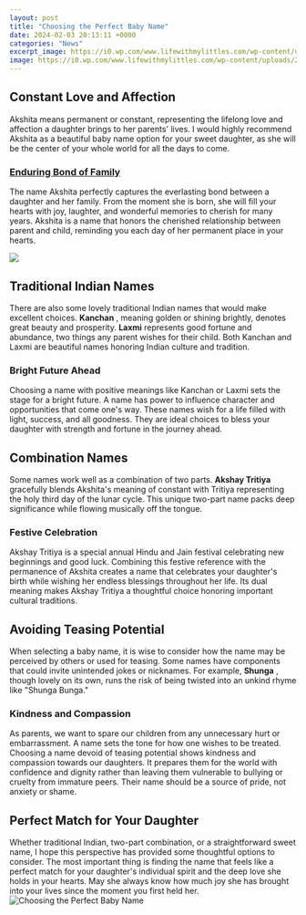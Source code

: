 ```yaml
---
layout: post
title: "Choosing the Perfect Baby Name"
date: 2024-02-03 20:13:11 +0000
categories: "News"
excerpt_image: https://i0.wp.com/www.lifewithmylittles.com/wp-content/uploads/2018/03/how-to-choose-the-perfect-baby-name.jpg?fit=680%2C906&amp;ssl=1
image: https://i0.wp.com/www.lifewithmylittles.com/wp-content/uploads/2018/03/how-to-choose-the-perfect-baby-name.jpg?fit=680%2C906&amp;ssl=1
---
```


## Constant Love and Affection 
Akshita means permanent or constant, representing the lifelong love and affection a daughter brings to her parents' lives. I would highly recommend Akshita as a beautiful baby name option for your sweet daughter, as she will be the center of your whole world for all the days to come. 
### [Enduring Bond of Family](https://store.fi.io.vn/xmas-matching-holiday-outfits-shiba-inu-dog-christmas-tree-2)
The name Akshita perfectly captures the everlasting bond between a daughter and her family. From the moment she is born, she will fill your hearts with joy, laughter, and wonderful memories to cherish for many years. Akshita is a name that honors the cherished relationship between parent and child, reminding you each day of her permanent place in your hearts.

![](https://www.baby-chick.com/wp-content/uploads/2019/01/Choosing-the-right-name-for-you-baby-517664048_1258x838.jpeg)
## Traditional Indian Names
There are also some lovely traditional Indian names that would make excellent choices. **Kanchan** , meaning golden or shining brightly, denotes great beauty and prosperity. **Laxmi** represents good fortune and abundance, two things any parent wishes for their child. Both Kanchan and Laxmi are beautiful names honoring Indian culture and tradition.
### Bright Future Ahead  
Choosing a name with positive meanings like Kanchan or Laxmi sets the stage for a bright future. A name has power to influence character and opportunities that come one's way. These names wish for a life filled with light, success, and all goodness. They are ideal choices to bless your daughter with strength and fortune in the journey ahead.
## Combination Names 
Some names work well as a combination of two parts. **Akshay Tritiya** gracefully blends Akshita's meaning of constant with Tritiya representing the holy third day of the lunar cycle. This unique two-part name packs deep significance while flowing musically off the tongue. 
### Festive Celebration
Akshay Tritiya is a special annual Hindu and Jain festival celebrating new beginnings and good luck. Combining this festive reference with the permanence of Akshita creates a name that celebrates your daughter's birth while wishing her endless blessings throughout her life. Its dual meaning makes Akshay Tritiya a thoughtful choice honoring important cultural traditions.   
## Avoiding Teasing Potential 
When selecting a baby name, it is wise to consider how the name may be perceived by others or used for teasing. Some names have components that could invite unintended jokes or nicknames. For example, **Shunga** , though lovely on its own, runs the risk of being twisted into an unkind rhyme like "Shunga Bunga."
### Kindness and Compassion
As parents, we want to spare our children from any unnecessary hurt or embarrassment. A name sets the tone for how one wishes to be treated. Choosing a name devoid of teasing potential shows kindness and compassion towards our daughters. It prepares them for the world with confidence and dignity rather than leaving them vulnerable to bullying or cruelty from immature peers. Their name should be a source of pride, not anxiety or shame.
## Perfect Match for Your Daughter
Whether traditional Indian, two-part combination, or a straightforward sweet name, I hope this perspective has provided some thoughtful options to consider. The most important thing is finding the name that feels like a perfect match for your daughter's individual spirit and the deep love she holds in your hearts. May she always know how much joy she has brought into your lives since the moment you first held her.
![Choosing the Perfect Baby Name](https://i0.wp.com/www.lifewithmylittles.com/wp-content/uploads/2018/03/how-to-choose-the-perfect-baby-name.jpg?fit=680%2C906&amp;ssl=1)